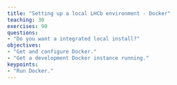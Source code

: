 ```yaml
---
title: "Setting up a local LHCb environment - Docker"
teaching: 30
exercises: 90
questions:
- "Do you want a integrated local install?"
objectives:
- "Get and configure Docker."
- "Get a development Docker instance running."
keypoints:
- "Run Docker."
---
```

